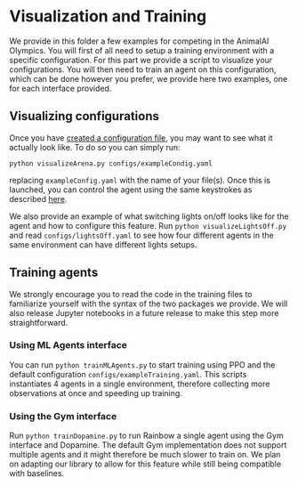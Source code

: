 # Visualization and Training

We provide in this folder a few examples for competing in the AnimalAI Olympics. You will first of all need to setup 
a training environment with a specific configuration. For this part we provide a script to visualize your configurations. 
You will then need to train an agent on this configuration, which can be done however you prefer, we provide here two 
examples, one for each interface provided.

## Visualizing configurations

Once you have [created a configuration file](../documentation/configFile.md), you may want to see what it actually look 
like. To do so you can simply run:

```
python visualizeArena.py configs/exampleCondig.yaml
```

replacing `exampleConfig.yaml` with the name of your file(s). Once this is launched, you can control the agent using the 
same keystrokes as described [here](../README.md#manual-control).

We also provide an example of what switching lights on/off looks like for the agent and how to configure this feature. 
Run `python visualizeLightsOff.py` and read `configs/lightsOff.yaml` to see how four different agents in the same 
environment can have different lights setups.

## Training agents

We strongly encourage you to read the code in the training files to familiarize yourself with the syntax of the two 
packages we provide. We will also release Jupyter notebooks in a future release to make this step more straightforward.

### Using ML Agents interface

You can run `python trainMLAgents.py` to start training using PPO and the default configuration 
`configs/exampleTraining.yaml`. This scripts instantiates 4 agents in a single environment, therefore collecting more 
observations at once and speeding up training.

### Using the Gym interface

Run `python trainDopamine.py` to run Rainbow a single agent using the Gym interface and Dopamine. The default Gym 
implementation does not support multiple agents and it might therefore be much slower to train on. We plan on adapting 
our library to allow for this feature while still being compatible with baselines.